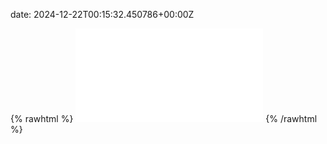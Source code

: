 date: 2024-12-22T00:15:32.450786+00:00Z


{% rawhtml %}
<embed src="./test.com-http.html" type="text/html">
{% /rawhtml %}